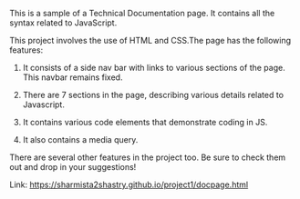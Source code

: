 This is a sample of a Technical Documentation page. It contains all the syntax related to JavaScript.

This project involves the use of HTML and CSS.The page has the following features:

1. It consists of a side nav bar with links to various sections of the page. This navbar remains fixed.

2. There are 7 sections in the page, describing various details related to Javascript.

3. It contains various code elements that demonstrate coding in JS.

4. It also contains a media query. 

There are several other features in the project too. Be sure to check them out and drop in your suggestions!

Link: https://sharmista2shastry.github.io/project1/docpage.html
